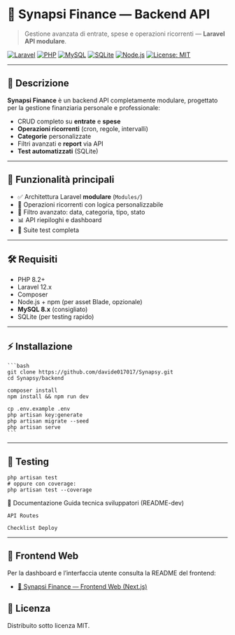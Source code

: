 # 💼 Synapsi Finance — Backend API

> Gestione avanzata di entrate, spese e operazioni ricorrenti — **Laravel API modulare**.

[![Laravel](https://img.shields.io/badge/Laravel-12.x-red?style=flat-square&logo=laravel)](https://laravel.com/)
[![PHP](https://img.shields.io/badge/PHP-8.2%2B-blue?style=flat-square&logo=php)](https://www.php.net/)
[![MySQL](https://img.shields.io/badge/MySQL-8.x-blue?style=flat-square&logo=mysql)](https://www.mysql.com/)
[![SQLite](https://img.shields.io/badge/SQLite-3-lightgrey?style=flat-square&logo=sqlite)](https://www.sqlite.org/)
[![Node.js](https://img.shields.io/badge/Node.js-20.x-green?style=flat-square&logo=node.js)](https://nodejs.org/)
[![License: MIT](https://img.shields.io/badge/license-MIT-green?style=flat-square)](LICENSE)

---

## 📖 Descrizione

**Synapsi Finance** è un backend API completamente modulare, progettato per la gestione finanziaria personale e professionale:

-   CRUD completo su **entrate** e **spese**
-   **Operazioni ricorrenti** (cron, regole, intervalli)
-   **Categorie** personalizzate
-   Filtri avanzati e **report** via API
-   **Test automatizzati** (SQLite)

---

## 🚀 Funzionalità principali

-   ✅ Architettura Laravel **modulare** (`Modules/`)
-   🔁 Operazioni ricorrenti con logica personalizzabile
-   🔎 Filtro avanzato: data, categoria, tipo, stato
-   📊 API riepiloghi e dashboard
-   🧪 Suite test completa

---

## 🛠️ Requisiti

-   PHP 8.2+
-   Laravel 12.x
-   Composer
-   Node.js + npm (per asset Blade, opzionale)
-   **MySQL 8.x** (consigliato)
-   SQLite (per testing rapido)

---

## ⚡ Installazione

    ```bash
    git clone https://github.com/davide017017/Synapsy.git
    cd Synapsy/backend

    composer install
    npm install && npm run dev

    cp .env.example .env
    php artisan key:generate
    php artisan migrate --seed
    php artisan serve
    ```

---

## 🧪 Testing

    php artisan test
    # oppure con coverage:
    php artisan test --coverage
📄 Documentazione
    Guida tecnica sviluppatori (README-dev)

    API Routes

    Checklist Deploy

---

## 🔗 Frontend Web

Per la dashboard e l’interfaccia utente consulta la README del frontend:

-   [🌈 Synapsi Finance — Frontend Web (Next.js)](../Frontend-nextjs/README.md)

## 📝 Licenza

Distribuito sotto licenza MIT.
